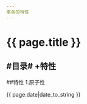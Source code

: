 ```yaml
---
事务的特性
---
```

# {{ page.title }}

#目录#
+特性
-------------------------
##特性
1.原子性

{{ page.date|date_to_string }}

